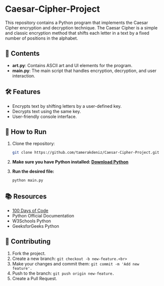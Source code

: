 # Caesar-Cipher-Project

This repository contains a Python program that implements the Caesar Cipher encryption and decryption technique. The Caesar Cipher is a simple and classic encryption method that shifts each letter in a text by a fixed number of positions in the alphabet.

## 📁 Contents

- **art.py**: Contains ASCII art and UI elements for the program.  
- **main.py**: The main script that handles encryption, decryption, and user interaction.  

## 🛠 Features

- Encrypts text by shifting letters by a user-defined key.  
- Decrypts text using the same key.  
- User-friendly console interface.  

## 🚀 How to Run

1. Clone the repository:
   ```bash
   git clone https://github.com/tamerakdeniz/Caesar-Cipher-Project.git
2. **Make sure you have Python installed: <a href = "https://www.python.org/downloads/">Download Python</a> <br>**

3.  **Run the desired file:**
    ```bash
    python main.py

## 📚 Resources
- <a href = "https://www.udemy.com/course/100-days-of-code/">100 Days of Code</a> <br>
- Python Official Documentation <br>
- W3Schools Python <br>
- GeeksforGeeks Python <br>

## 🤝 Contributing
1. Fork the project.<br>
2. Create a new branch: ```git checkout -b new-feature.<br>```<br>
3. Make your changes and commit them: ```git commit -m 'Add new feature'.```<br>
4. Push to the branch: ```git push origin new-feature.```<br>
5. Create a Pull Request.
